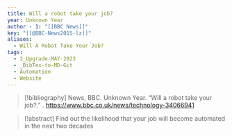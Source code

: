```yaml
---
title: Will a robot take your job?
year: Unknown Year
author - 1: "[[BBC News]]"
key: "[[@BBC-News2015-lz]]"
aliases:
  - Will A Robot Take Your Job?
tags:
  - 2_Upgrade-MAY-2023
  - _BibTex-to-MD-Git
  - Automation
  - Website
---
```


> [!bibliography]
> News, BBC. Unknown Year. “Will a robot take your job?.” . https://www.bbc.co.uk/news/technology-34066941

> [!abstract]
> Find out the likelihood that your job will become automated in the next two decades
